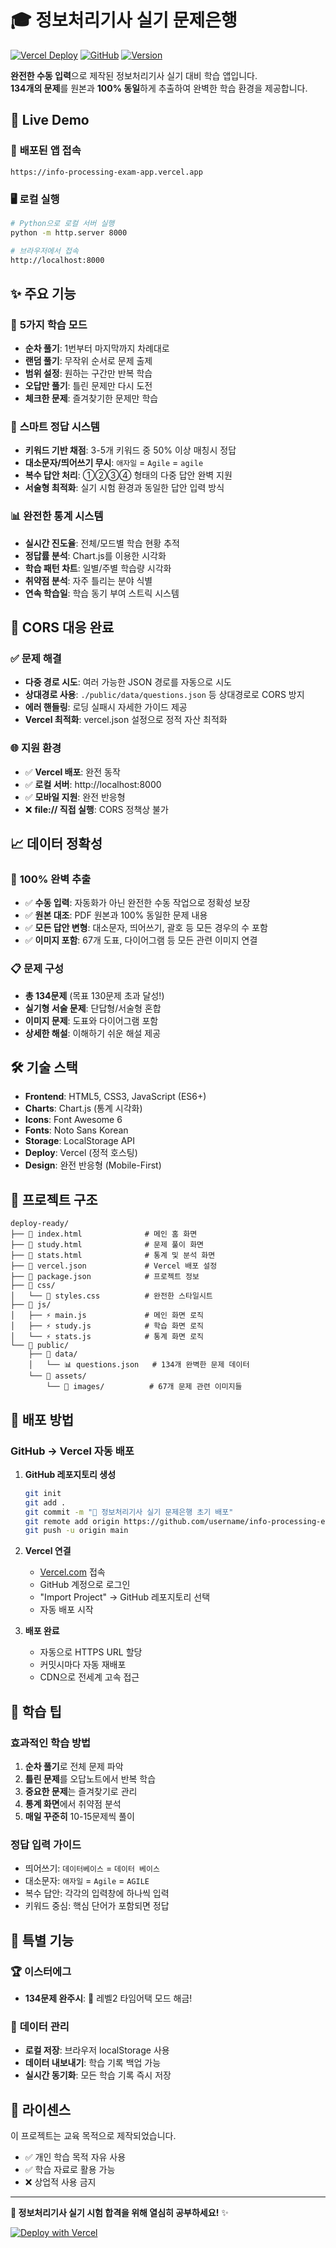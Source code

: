 # 🎓 정보처리기사 실기 문제은행

[![Vercel Deploy](https://img.shields.io/badge/Deploy-Vercel-black?logo=vercel)](https://vercel.com)
[![GitHub](https://img.shields.io/badge/Source-GitHub-181717?logo=github)](https://github.com)
[![Version](https://img.shields.io/badge/Version-3.0.0-blue)](https://github.com)

**완전한 수동 입력**으로 제작된 정보처리기사 실기 대비 학습 앱입니다.  
**134개의 문제**를 원본과 **100% 동일**하게 추출하여 완벽한 학습 환경을 제공합니다.

## 🚀 **Live Demo**

### 📍 **배포된 앱 접속**
```
https://info-processing-exam-app.vercel.app
```

### 🖥️ **로컬 실행**
```bash
# Python으로 로컬 서버 실행
python -m http.server 8000

# 브라우저에서 접속
http://localhost:8000
```

## ✨ **주요 기능**

### 📖 **5가지 학습 모드**
- **순차 풀기**: 1번부터 마지막까지 차례대로
- **랜덤 풀기**: 무작위 순서로 문제 출제  
- **범위 설정**: 원하는 구간만 반복 학습
- **오답만 풀기**: 틀린 문제만 다시 도전
- **체크한 문제**: 즐겨찾기한 문제만 학습

### 🎯 **스마트 정답 시스템**
- **키워드 기반 채점**: 3-5개 키워드 중 50% 이상 매칭시 정답
- **대소문자/띄어쓰기 무시**: `애자일` = `Agile` = `agile`
- **복수 답안 처리**: ①②③④ 형태의 다중 답안 완벽 지원
- **서술형 최적화**: 실기 시험 환경과 동일한 답안 입력 방식

### 📊 **완전한 통계 시스템**
- **실시간 진도율**: 전체/모드별 학습 현황 추적
- **정답률 분석**: Chart.js를 이용한 시각화
- **학습 패턴 차트**: 일별/주별 학습량 시각화
- **취약점 분석**: 자주 틀리는 분야 식별
- **연속 학습일**: 학습 동기 부여 스트릭 시스템

## 🔧 **CORS 대응 완료**

### ✅ **문제 해결**
- **다중 경로 시도**: 여러 가능한 JSON 경로를 자동으로 시도
- **상대경로 사용**: `./public/data/questions.json` 등 상대경로로 CORS 방지
- **에러 핸들링**: 로딩 실패시 자세한 가이드 제공
- **Vercel 최적화**: vercel.json 설정으로 정적 자산 최적화

### 🌐 **지원 환경**
- ✅ **Vercel 배포**: 완전 동작
- ✅ **로컬 서버**: http://localhost:8000
- ✅ **모바일 지원**: 완전 반응형
- ❌ **file:// 직접 실행**: CORS 정책상 불가

## 📈 **데이터 정확성**

### 💯 **100% 완벽 추출**
- ✅ **수동 입력**: 자동화가 아닌 완전한 수동 작업으로 정확성 보장
- ✅ **원본 대조**: PDF 원본과 100% 동일한 문제 내용
- ✅ **모든 답안 변형**: 대소문자, 띄어쓰기, 괄호 등 모든 경우의 수 포함
- ✅ **이미지 포함**: 67개 도표, 다이어그램 등 모든 관련 이미지 연결

### 📋 **문제 구성**
- **총 134문제** (목표 130문제 초과 달성!)
- **실기형 서술 문제**: 단답형/서술형 혼합
- **이미지 문제**: 도표와 다이어그램 포함
- **상세한 해설**: 이해하기 쉬운 해설 제공

## 🛠️ **기술 스택**

- **Frontend**: HTML5, CSS3, JavaScript (ES6+)
- **Charts**: Chart.js (통계 시각화)
- **Icons**: Font Awesome 6
- **Fonts**: Noto Sans Korean
- **Storage**: LocalStorage API
- **Deploy**: Vercel (정적 호스팅)
- **Design**: 완전 반응형 (Mobile-First)

## 📁 **프로젝트 구조**

```
deploy-ready/
├── 📄 index.html              # 메인 홈 화면
├── 📄 study.html              # 문제 풀이 화면
├── 📄 stats.html              # 통계 및 분석 화면
├── 📄 vercel.json             # Vercel 배포 설정
├── 📄 package.json            # 프로젝트 정보
├── 📁 css/
│   └── 🎨 styles.css          # 완전한 스타일시트
├── 📁 js/
│   ├── ⚡ main.js             # 메인 화면 로직
│   ├── ⚡ study.js            # 학습 화면 로직
│   └── ⚡ stats.js            # 통계 화면 로직
└── 📁 public/
    ├── 📁 data/
    │   └── 📊 questions.json   # 134개 완벽한 문제 데이터
    └── 📁 assets/
        └── 📁 images/          # 67개 문제 관련 이미지들
```

## 🚀 **배포 방법**

### **GitHub → Vercel 자동 배포**

1. **GitHub 레포지토리 생성**
   ```bash
   git init
   git add .
   git commit -m "🎉 정보처리기사 실기 문제은행 초기 배포"
   git remote add origin https://github.com/username/info-processing-exam-app.git
   git push -u origin main
   ```

2. **Vercel 연결**
   - [Vercel.com](https://vercel.com) 접속
   - GitHub 계정으로 로그인
   - "Import Project" → GitHub 레포지토리 선택
   - 자동 배포 시작

3. **배포 완료**
   - 자동으로 HTTPS URL 할당
   - 커밋시마다 자동 재배포
   - CDN으로 전세계 고속 접근

## 🎯 **학습 팁**

### 효과적인 학습 방법
1. **순차 풀기**로 전체 문제 파악
2. **틀린 문제**를 오답노트에서 반복 학습
3. **중요한 문제**는 즐겨찾기로 관리
4. **통계 화면**에서 취약점 분석
5. **매일 꾸준히** 10-15문제씩 풀이

### 정답 입력 가이드
- 띄어쓰기: `데이터베이스` = `데이터 베이스`
- 대소문자: `애자일` = `Agile` = `AGILE`
- 복수 답안: 각각의 입력창에 하나씩 입력
- 키워드 중심: 핵심 단어가 포함되면 정답

## 🎊 **특별 기능**

### 🏆 **이스터에그**
- **134문제 완주시**: 🚀 레벨2 타임어택 모드 해금!

### 💾 **데이터 관리**
- **로컬 저장**: 브라우저 localStorage 사용
- **데이터 내보내기**: 학습 기록 백업 가능
- **실시간 동기화**: 모든 학습 기록 즉시 저장

## 📄 **라이센스**

이 프로젝트는 교육 목적으로 제작되었습니다.
- ✅ 개인 학습 목적 자유 사용
- ✅ 학습 자료로 활용 가능
- ❌ 상업적 사용 금지

---

**🎯 정보처리기사 실기 시험 합격을 위해 열심히 공부하세요!** ✨

[![Deploy with Vercel](https://vercel.com/button)](https://vercel.com/new/clone?repository-url=https://github.com/username/info-processing-exam-app)
